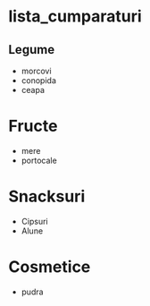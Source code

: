 # lista_cumparaturi

## Legume
- morcovi
- conopida
- ceapa

# Fructe 
- mere
- portocale

# Snacksuri
- Cipsuri
- Alune

# Cosmetice
- pudra
